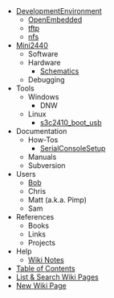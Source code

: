 <br>
<br>
<ul><li><a href='DevelopmentEnvironment.md'>DevelopmentEnvironment</a>
<ul><li><a href='OpenEmbedded.md'>OpenEmbedded</a>
</li><li><a href='tftp.md'>tftp</a>
</li><li><a href='nfs.md'>nfs</a>
</li></ul></li><li><a href='Mini2440.md'>Mini2440</a>
<ul><li>Software<br>
</li><li>Hardware<br>
<ul><li><a href='Schematics.md'>Schematics</a>
</li></ul></li><li>Debugging<br>
</li></ul></li><li>Tools<br>
<ul><li>Windows<br>
<ul><li>DNW<br>
</li></ul></li><li>Linux<br>
<ul><li><a href='s3c2410_boot_usb.md'>s3c2410_boot_usb</a>
</li></ul></li></ul></li><li>Documentation<br>
<ul><li>How-Tos<br>
<ul><li><a href='SerialConsoleSetup.md'>SerialConsoleSetup</a>
</li></ul></li><li>Manuals<br>
</li><li>Subversion<br>
</li></ul></li><li>Users<br>
<ul><li><a href='bobMain.md'>Bob</a>
</li><li>Chris<br>
</li><li>Matt (a.k.a. Pimp)<br>
</li><li>Sam<br>
</li></ul></li><li>References<br>
<ul><li>Books<br>
</li><li>Links<br>
</li><li>Projects<br>
</li></ul></li><li>Help<br>
<ul><li><a href='wikiHelp.md'>Wiki Notes</a>
</li></ul></li><li><a href='TableOfContents.md'>Table of Contents</a>
</li><li><a href='http://code.google.com/p/mini2440-friendlyarm/w/list'>List &amp; Search Wiki Pages</a>
</li><li><a href='http://code.google.com/p/mini2440-friendlyarm/w/edit'>New Wiki Page</a>